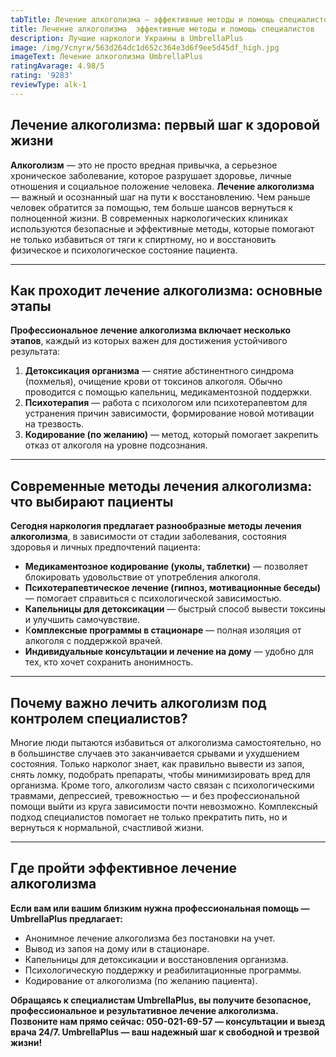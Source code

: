 ```yaml
---
tabTitle: Лечение алкоголизма — эффективные методы и помощь специалистов
title: Лечение алкоголизма  эффективные методы и помощь специалистов
description: Лучшие наркологи Украины в UmbrellaPlus
image: /img/Услуги/563d264dc1d652c364e3d6f9ee5d45df_high.jpg
imageText: Лечение алкоголизма UmbrellaPlus
ratingAvarage: 4.98/5
rating: '9283'
reviewType: alk-1
---
```


## Лечение алкоголизма: первый шаг к здоровой жизни

**Алкоголизм** — это не просто вредная привычка, а серьезное хроническое заболевание, которое разрушает здоровье, личные отношения и социальное положение человека. **Лечение алкоголизма** — важный и осознанный шаг на пути к восстановлению. Чем раньше человек обратится за помощью, тем больше шансов вернуться к полноценной жизни. В современных наркологических клиниках используются безопасные и эффективные методы, которые помогают не только избавиться от тяги к спиртному, но и восстановить физическое и психологическое состояние пациента.

***

## Как проходит лечение алкоголизма: основные этапы

**Профессиональное** **лечение алкоголизма включает несколько этапов**, каждый из которых важен для достижения устойчивого результата:

1. **Детоксикация организма** — снятие абстинентного синдрома (похмелья), очищение крови от токсинов алкоголя. Обычно проводится с помощью капельниц, медикаментозной поддержки.
2. **Психотерапия** — работа с психологом или психотерапевтом для устранения причин зависимости, формирование новой мотивации на трезвость.
3. **Кодирование (по желанию)** — метод, который помогает закрепить отказ от алкоголя на уровне подсознания.

***

## Современные методы лечения алкоголизма: что выбирают пациенты

**Сегодня наркология предлагает разнообразные методы лечения алкоголизма**, в зависимости от стадии заболевания, состояния здоровья и личных предпочтений пациента:

* **Медикаментозное кодирование (уколы, таблетки)** — позволяет блокировать удовольствие от употребления алкоголя.
* **Психотерапевтическое лечение (гипноз, мотивационные беседы)** — помогает справиться с психологической зависимостью.
* **Капельницы для детоксикации** — быстрый способ вывести токсины и улучшить самочувствие.
* К**омплексные программы в стационаре** — полная изоляция от алкоголя с поддержкой врачей.
* **Индивидуальные консультации и лечение на дому** — удобно для тех, кто хочет сохранить анонимность.

***

## Почему важно лечить алкоголизм под контролем специалистов?

Многие люди пытаются избавиться от алкоголизма самостоятельно, но в большинстве случаев это заканчивается срывами и ухудшением состояния. Только нарколог знает, как правильно вывести из запоя, снять ломку, подобрать препараты, чтобы минимизировать вред для организма. Кроме того, алкоголизм часто связан с психологическими травмами, депрессией, тревожностью — и без профессиональной помощи выйти из круга зависимости почти невозможно. Комплексный подход специалистов помогает не только прекратить пить, но и вернуться к нормальной, счастливой жизни.

***

## Где пройти эффективное лечение алкоголизма

**Если вам или вашим близким нужна профессиональная помощь —  UmbrellaPlus предлагает:**

* Анонимное лечение алкоголизма без постановки на учет.
* Вывод из запоя на дому или в стационаре.
* Капельницы для детоксикации и восстановления организма.
* Психологическую поддержку и реабилитационные программы.
* Кодирование от алкоголизма (по желанию пациента).

**Обращаясь к специалистам UmbrellaPlus, вы получите безопасное, профессиональное и результативное лечение алкоголизма.
Позвоните нам прямо сейчас: 050-021-69-57 — консультации и выезд врача 24/7.
UmbrellaPlus — ваш надежный шаг к свободной и трезвой жизни!**
